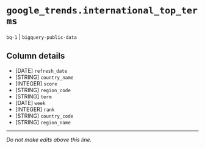 # `google_trends.international_top_terms`
`bq-1` | `bigquery-public-data`

## Column details
* [DATE]      `refresh_date`
* [STRING]    `country_name`
* [INTEGER]   `score`
* [STRING]    `region_code`
* [STRING]    `term`
* [DATE]      `week`
* [INTEGER]   `rank`
* [STRING]    `country_code`
* [STRING]    `region_name`

-------------------------------------------------------------------------------
*Do not make edits above this line.*
